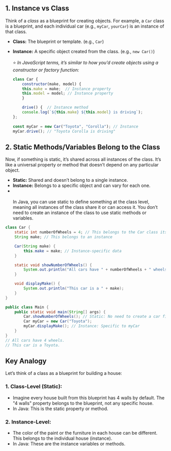 ## 1. Instance vs Class

Think of a *class* as a blueprint for creating objects.
For example, a `Car` class is a blueprint, and each individual car (e.g., `myCar`, `yourCar`) is an instance of that class.

- **Class:** The blueprint or template. (e.g., `Car`)
- **Instance:** A specific object created from the class. (e.g., `new Car()`)
  <br/><br/>
⭐️ *In JavaScript terms, it’s similar to how you’d create objects using a constructor or factory function:*
      
  ```javascript
  class Car {
      constructor(make, model) {
      this.make = make;  // Instance property
      this.model = model; // Instance property
      }

      drive() {  // Instance method
      console.log(`${this.make} ${this.model} is driving`);
  };
    
  const myCar = new Car("Toyota", "Corolla"); // Instance
  myCar.drive(); // "Toyota Corolla is driving"
  ```
    
## 2. Static Methods/Variables Belong to the Class
Now, if something is static, it’s shared across all instances of the class. It’s like a universal property or method that doesn’t depend on any particular object.

- **Static:** Shared and doesn’t belong to a single instance.
- **Instance:** Belongs to a specific object and can vary for each one.
-   <br/><br/>
In Java, you can use static to define something at the class level, meaning all instances of the class share it or can access it. You don’t need to create an instance of the class to use static methods or variables.
```java
class Car {
    static int numberOfWheels = 4; // This belongs to the Car class itself
    String make; // This belongs to an instance

    Car(String make) {
        this.make = make; // Instance-specific data
    }

    static void showNumberOfWheels() {
        System.out.println("All cars have " + numberOfWheels + " wheels.");
    }

    void displayMake() {
        System.out.println("This car is a " + make);
    }
}
```
```java
public class Main {
    public static void main(String[] args) {
        Car.showNumberOfWheels(); // Static: No need to create a car first
        Car myCar = new Car("Toyota");
        myCar.displayMake(); // Instance: Specific to myCar
    }
}
// All cars have 4 wheels.
// This car is a Toyota.

```

## Key Analogy
Let’s think of a class as a blueprint for building a house:

### 1. Class-Level (Static):
- Imagine every house built from this blueprint has 4 walls by default.
The "4 walls" property belongs to the blueprint, not any specific house.
- In Java: This is the static property or method.

### 2. Instance-Level:
- The color of the paint or the furniture in each house can be different.
This belongs to the individual house (instance).
- In Java: These are the instance variables or methods.
